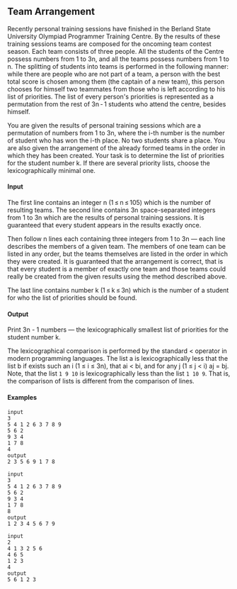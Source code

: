 ## Team Arrangement

Recently personal training sessions have finished in the Berland State University Olympiad Programmer Training Centre. By the results of these training sessions teams are composed for the oncoming team contest season. Each team consists of three people. All the students of the Centre possess numbers from 1 to 3n, and all the teams possess numbers from 1 to n. The splitting of students into teams is performed in the following manner: while there are people who are not part of a team, a person with the best total score is chosen among them (the captain of a new team), this person chooses for himself two teammates from those who is left according to his list of priorities. The list of every person's priorities is represented as a permutation from the rest of 3n - 1 students who attend the centre, besides himself.

You are given the results of personal training sessions which are a permutation of numbers from 1 to 3n, where the i-th number is the number of student who has won the i-th place. No two students share a place. You are also given the arrangement of the already formed teams in the order in which they has been created. Your task is to determine the list of priorities for the student number k. If there are several priority lists, choose the lexicographically minimal one.

#### Input
The first line contains an integer n (1 ≤ n ≤ 105) which is the number of resulting teams. The second line contains 3n space-separated integers from 1 to 3n which are the results of personal training sessions. It is guaranteed that every student appears in the results exactly once.

Then follow n lines each containing three integers from 1 to 3n — each line describes the members of a given team. The members of one team can be listed in any order, but the teams themselves are listed in the order in which they were created. It is guaranteed that the arrangement is correct, that is that every student is a member of exactly one team and those teams could really be created from the given results using the method described above.

The last line contains number k (1 ≤ k ≤ 3n) which is the number of a student for who the list of priorities should be found.

#### Output
Print 3n - 1 numbers — the lexicographically smallest list of priorities for the student number k.

The lexicographical comparison is performed by the standard < operator in modern programming languages. The list a is lexicographically less that the list b if exists such an i (1 ≤ i ≤ 3n), that ai < bi, and for any j (1 ≤ j < i) aj = bj. Note, that the list `1 9 10` is lexicographically less than the list `1 10 9`. That is, the comparison of lists is different from the comparison of lines.

#### Examples
```
input
3
5 4 1 2 6 3 7 8 9
5 6 2
9 3 4
1 7 8
4
output
2 3 5 6 9 1 7 8 
```
```
input
3
5 4 1 2 6 3 7 8 9
5 6 2
9 3 4
1 7 8
8
output
1 2 3 4 5 6 7 9 
```
```
input
2
4 1 3 2 5 6
4 6 5
1 2 3
4
output
5 6 1 2 3 
```
